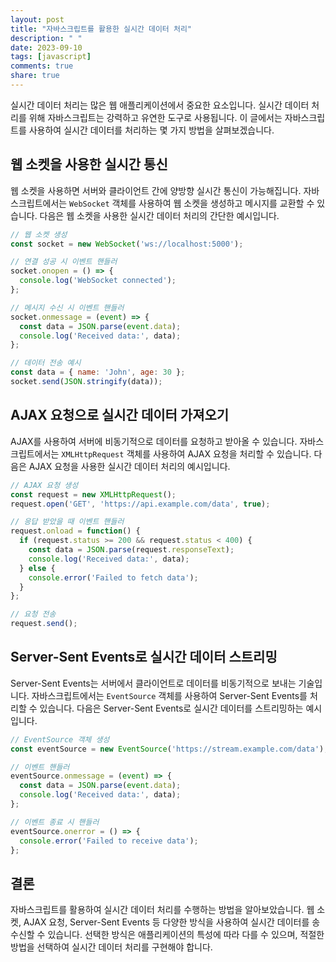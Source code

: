 ```yaml
---
layout: post
title: "자바스크립트를 활용한 실시간 데이터 처리"
description: " "
date: 2023-09-10
tags: [javascript]
comments: true
share: true
---
```


실시간 데이터 처리는 많은 웹 애플리케이션에서 중요한 요소입니다. 실시간 데이터 처리를 위해 자바스크립트는 강력하고 유연한 도구로 사용됩니다. 이 글에서는 자바스크립트를 사용하여 실시간 데이터를 처리하는 몇 가지 방법을 살펴보겠습니다.

## 웹 소켓을 사용한 실시간 통신

웹 소켓을 사용하면 서버와 클라이언트 간에 양방향 실시간 통신이 가능해집니다. 자바스크립트에서는 `WebSocket` 객체를 사용하여 웹 소켓을 생성하고 메시지를 교환할 수 있습니다. 다음은 웹 소켓을 사용한 실시간 데이터 처리의 간단한 예시입니다.

```javascript
// 웹 소켓 생성
const socket = new WebSocket('ws://localhost:5000');

// 연결 성공 시 이벤트 핸들러
socket.onopen = () => {
  console.log('WebSocket connected');
};

// 메시지 수신 시 이벤트 핸들러
socket.onmessage = (event) => {
  const data = JSON.parse(event.data);
  console.log('Received data:', data);
};

// 데이터 전송 예시
const data = { name: 'John', age: 30 };
socket.send(JSON.stringify(data));
```

## AJAX 요청으로 실시간 데이터 가져오기

AJAX를 사용하여 서버에 비동기적으로 데이터를 요청하고 받아올 수 있습니다. 자바스크립트에서는 `XMLHttpRequest` 객체를 사용하여 AJAX 요청을 처리할 수 있습니다. 다음은 AJAX 요청을 사용한 실시간 데이터 처리의 예시입니다.

```javascript
// AJAX 요청 생성
const request = new XMLHttpRequest();
request.open('GET', 'https://api.example.com/data', true);

// 응답 받았을 때 이벤트 핸들러
request.onload = function() {
  if (request.status >= 200 && request.status < 400) {
    const data = JSON.parse(request.responseText);
    console.log('Received data:', data);
  } else {
    console.error('Failed to fetch data');
  }
};

// 요청 전송
request.send();
```

## Server-Sent Events로 실시간 데이터 스트리밍

Server-Sent Events는 서버에서 클라이언트로 데이터를 비동기적으로 보내는 기술입니다. 자바스크립트에서는 `EventSource` 객체를 사용하여 Server-Sent Events를 처리할 수 있습니다. 다음은 Server-Sent Events로 실시간 데이터를 스트리밍하는 예시입니다.

```javascript
// EventSource 객체 생성
const eventSource = new EventSource('https://stream.example.com/data');

// 이벤트 핸들러
eventSource.onmessage = (event) => {
  const data = JSON.parse(event.data);
  console.log('Received data:', data);
};

// 이벤트 종료 시 핸들러
eventSource.onerror = () => {
  console.error('Failed to receive data');
};
```

## 결론

자바스크립트를 활용하여 실시간 데이터 처리를 수행하는 방법을 알아보았습니다. 웹 소켓, AJAX 요청, Server-Sent Events 등 다양한 방식을 사용하여 실시간 데이터를 송수신할 수 있습니다. 선택한 방식은 애플리케이션의 특성에 따라 다를 수 있으며, 적절한 방법을 선택하여 실시간 데이터 처리를 구현해야 합니다.